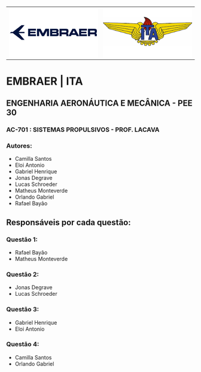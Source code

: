 <div><center>
<table><tr>
<td>
<img src="images/Embraer_logo.png" alt="Empresa Brasileira de Aeronáutica (Embraer)" style="width: 300px;"/>
    </td>
<td>
<img src="images/ITA_logo.png" alt="Instituto Tecnológico da Aeronáutica (ITA)" style="width: 300px;"/>
    </td>
    </tr></table
</center></div>

# EMBRAER | ITA

## ENGENHARIA AERONÁUTICA E MECÂNICA - PEE 30

### AC-701 : SISTEMAS PROPULSIVOS - PROF. LACAVA

### Autores:

* Camilla Santos
* Eloi Antonio
* Gabriel Henrique
* Jonas Degrave
* Lucas Schroeder
* Matheus Monteverde
* Orlando Gabriel
* Rafael Bayão

    
## Responsáveis por cada questão:
    
### Questão 1:
* Rafael Bayão
* Matheus Monteverde

### Questão 2:
* Jonas Degrave
* Lucas Schroeder
    
### Questão 3:
* Gabriel Henrique
* Eloi Antonio
    
### Questão 4:
* Camilla Santos
* Orlando Gabriel
